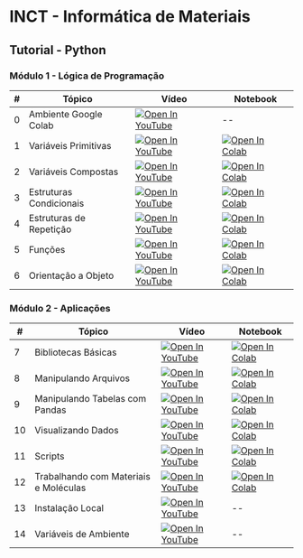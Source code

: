 # INCT - Informática de Materiais

## Tutorial - Python

### Módulo 1 - Lógica de Programação

| #  | Tópico                         | Vídeo                                                                                     | Notebook                                                                                                                       |
|----|---------------------------------|---------------------------------------------------------------------------------------------|------------------------------------------------------------------------------------------------------------------------------------|
| 0  | Ambiente Google Colab           | [![Open In YouTube](https://img.shields.io/badge/YouTube-FF0000?logo=youtube&logoColor=white&size=small)](https://www.youtube.com/watch?v=KDVBUPgVHgs)                             |          --                                                                                                                          |
| 1  | Variáveis Primitivas            | [![Open In YouTube](https://img.shields.io/badge/YouTube-FF0000?logo=youtube&logoColor=white&size=small)](https://www.youtube.com/watch?v=KDVBUPgVHgs)                             | [![Open In Colab](https://colab.research.google.com/assets/colab-badge.svg)](https://colab.research.google.com/github/simcomat/INCT-MatInfo-Tutoriais/blob/main/notebooks/python_modulo1/01-VariaveisPrimitivas.ipynb) |
| 2  | Variáveis Compostas             | [![Open In YouTube](https://img.shields.io/badge/YouTube-FF0000?logo=youtube&logoColor=white&size=small)](https://www.youtube.com/watch?v=KDVBUPgVHgs)                             | [![Open In Colab](https://colab.research.google.com/assets/colab-badge.svg)](https://colab.research.google.com/github/simcomat/INCT-MatInfo-Tutoriais/blob/main/notebooks/python_modulo1/02-VariaveisCompostas.ipynb) |
| 3  | Estruturas Condicionais         | [![Open In YouTube](https://img.shields.io/badge/YouTube-FF0000?logo=youtube&logoColor=white&size=small)](https://www.youtube.com/watch?v=KDVBUPgVHgs)                             | [![Open In Colab](https://colab.research.google.com/assets/colab-badge.svg)](https://colab.research.google.com/github/simcomat/INCT-MatInfo-Tutoriais/blob/main/notebooks/python_modulo1/03-EstruturasCondicionais.ipynb) |
| 4  | Estruturas de Repetição         | [![Open In YouTube](https://img.shields.io/badge/YouTube-FF0000?logo=youtube&logoColor=white&size=small)](https://www.youtube.com/watch?v=KDVBUPgVHgs)                             | [![Open In Colab](https://colab.research.google.com/assets/colab-badge.svg)](https://colab.research.google.com/github/simcomat/INCT-MatInfo-Tutoriais/blob/main/notebooks/python_modulo1/04-EstruturasdeRepetica.ipynb) |
| 5  | Funções                         | [![Open In YouTube](https://img.shields.io/badge/YouTube-FF0000?logo=youtube&logoColor=white&size=small)](https://www.youtube.com/watch?v=KDVBUPgVHgs)                             | [![Open In Colab](https://colab.research.google.com/assets/colab-badge.svg)](https://colab.research.google.com/github/simcomat/INCT-MatInfo-Tutoriais/blob/main/notebooks/python_modulo1/05-Funcoes.ipynb) |
| 6  | Orientação a Objeto             | [![Open In YouTube](https://img.shields.io/badge/YouTube-FF0000?logo=youtube&logoColor=white&size=small)](https://www.youtube.com/watch?v=KDVBUPgVHgs)                             | [![Open In Colab](https://colab.research.google.com/assets/colab-badge.svg)](https://colab.research.google.com/github/simcomat/INCT-MatInfo-Tutoriais/blob/main/notebooks/python_modulo1/06-POO.ipynb) |

### Módulo 2 - Aplicações

| #  | Tópico                             | Vídeo                                                                                     | Notebook                                                                                                                       |
|----|------------------------------------|---------------------------------------------------------------------------------------------|------------------------------------------------------------------------------------------------------------------------------------|
| 7  | Bibliotecas Básicas               | [![Open In YouTube](https://img.shields.io/badge/YouTube-FF0000?logo=youtube&logoColor=white&size=small)](https://www.youtube.com/watch?v=KDVBUPgVHgs)                             | [![Open In Colab](https://colab.research.google.com/assets/colab-badge.svg)](https://colab.research.google.com/github/simcomat/webminicurso_ai4physics/blob/main/notebooks/1-Classificacao.ipynb) |
| 8  | Manipulando Arquivos              | [![Open In YouTube](https://img.shields.io/badge/YouTube-FF0000?logo=youtube&logoColor=white&size=small)](https://www.youtube.com/watch?v=KDVBUPgVHgs)                             | [![Open In Colab](https://colab.research.google.com/assets/colab-badge.svg)](https://colab.research.google.com/github/simcomat/webminicurso_ai4physics/blob/main/notebooks/2-Regressao.ipynb) |
| 9  | Manipulando Tabelas com Pandas    | [![Open In YouTube](https://img.shields.io/badge/YouTube-FF0000?logo=youtube&logoColor=white&size=small)](https://www.youtube.com/watch?v=KDVBUPgVHgs)                             | [![Open In Colab](https://colab.research.google.com/assets/colab-badge.svg)](https://colab.research.google.com/github/simcomat/webminicurso_ai4physics/blob/main/notebooks/3-NaoSupervisionado_e_NLP.ipynb) |
| 10 | Visualizando Dados                | [![Open In YouTube](https://img.shields.io/badge/YouTube-FF0000?logo=youtube&logoColor=white&size=small)](https://www.youtube.com/watch?v=KDVBUPgVHgs)                             | [![Open In Colab](https://colab.research.google.com/assets/colab-badge.svg)](https://colab.research.google.com/github/simcomat/webminicurso_ai4physics/blob/main/notebooks/4-AprendizadoProfundo.ipynb) |
| 11 | Scripts                           | [![Open In YouTube](https://img.shields.io/badge/YouTube-FF0000?logo=youtube&logoColor=white&size=small)](https://www.youtube.com/watch?v=KDVBUPgVHgs)                             | [![Open In Colab](https://colab.research.google.com/assets/colab-badge.svg)](https://colab.research.google.com/github/simcomat/webminicurso_ai4physics/blob/main/notebooks/4-AprendizadoProfundo.ipynb) |
| 12 | Trabalhando com Materiais e Moléculas            | [![Open In YouTube](https://img.shields.io/badge/YouTube-FF0000?logo=youtube&logoColor=white&size=small)](https://www.youtube.com/watch?v=KDVBUPgVHgs)                             | [![Open In Colab](https://colab.research.google.com/assets/colab-badge.svg)](https://colab.research.google.com/github/simcomat/webminicurso_ai4physics/blob/main/notebooks/4-AprendizadoProfundo.ipynb) |
| 13 | Instalação Local                  | [![Open In YouTube](https://img.shields.io/badge/YouTube-FF0000?logo=youtube&logoColor=white&size=small)](https://www.youtube.com/watch?v=KDVBUPgVHgs)                             |              --                                                                                                                      |
| 14 | Variáveis de Ambiente             | [![Open In YouTube](https://img.shields.io/badge/YouTube-FF0000?logo=youtube&logoColor=white&size=small)](https://www.youtube.com/watch?v=KDVBUPgVHgs)                             |              --                                                                                                                      |
